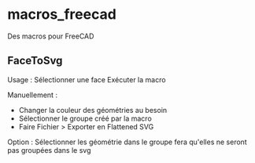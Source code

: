 # macros_freecad
Des macros pour FreeCAD

## FaceToSvg
Usage :
Sélectionner une face
Exécuter la macro

Manuellement : 
+ Changer la couleur des géométries au besoin
+ Sélectionner le groupe créé par la macro
+ Faire Fichier > Exporter en Flattened SVG

Option :
Sélectionner les géométrie dans le groupe fera qu'elles ne seront pas groupées dans le svg

